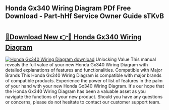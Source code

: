 ## Honda Gx340 Wiring Diagram PDf Free Download - Part-hHf Service Owner Guide sTKvB

# <h2><a href="http://dfkz7x3.blite.top/?on=Honda+Gx340+Wiring+Diagram">🔗Download New 👉🔴 Honda Gx340 Wiring Diagram</a></h2>

[![Honda Gx340 Wiring Diagram download](https://i.imgur.com/lujVjoI.png)](http://dfkz7x3.blite.top/?on=Honda+Gx340+Wiring+Diagram)
Unlocking Value This manual reveals the full value of your new Honda Gx340 Wiring Diagram with detailed explanations of features and functionalities. Compatible with Major Brands This Honda Gx340 Wiring Diagram is compatible with major brands of compatible products. Experience the power of list of features in the palm of your hand with your new Honda Gx340 Wiring Diagram. It's our hope that the Honda Gx340 Wiring Diagram has been a valuable asset as you navigate the functions of your new product. Should you have any questions or concerns, please do not hesitate to contact our customer support team.
